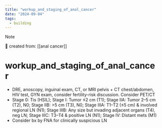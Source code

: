 ```yaml
---
title: "workup_and_staging_of_anal_cancer"
date: "2024-09-04"
tags:
  - building
---
```


> [!NOTE]
> 🌱 created from: [[anal cancer]]

# workup_and_staging_of_anal_cancer

- DRE, anoscopy, inguinal exam, CT, or MRI pelvis + CT chest/abdomen, HIV test, GYN exam, consider fertility-risk discussion. Consider PET/CT
- Stage 0: Tis (HSIL); Stage I: Tumor ≤2 cm (T1); Stage IIA: Tumor 2–5 cm (T2), N0; Stage IIB: >5 cm (T3), N0; Stage IIIA: T1–T2 (≤5 cm) & involved regional LN (N1); Stage IIIB: Any size but invading adjacent organs (T4), neg LN; Stage IIIC: T3–T4 & positive LN (N1); Stage IV: Distant mets (M1)
- Consider bx by FNA for clinically suspicious LN
